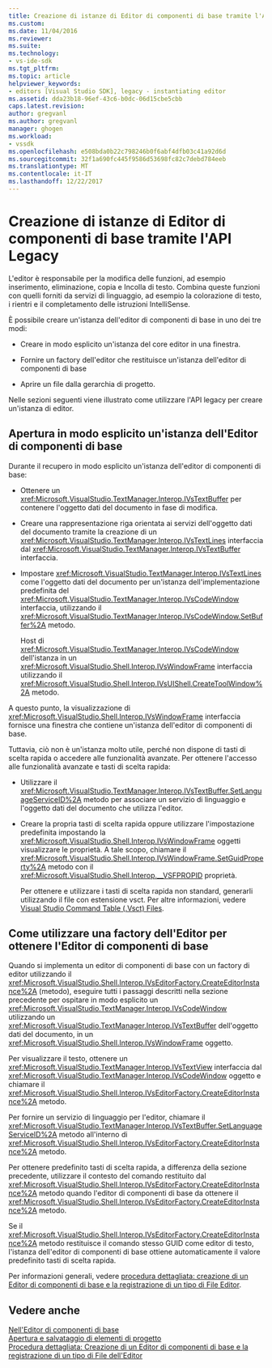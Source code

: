 ```yaml
---
title: Creazione di istanze di Editor di componenti di base tramite l'API Legacy | Documenti Microsoft
ms.custom: 
ms.date: 11/04/2016
ms.reviewer: 
ms.suite: 
ms.technology:
- vs-ide-sdk
ms.tgt_pltfrm: 
ms.topic: article
helpviewer_keywords:
- editors [Visual Studio SDK], legacy - instantiating editor
ms.assetid: dda23b18-96ef-43c6-b0dc-06d15cbe5cbb
caps.latest.revision: 
author: gregvanl
ms.author: gregvanl
manager: ghogen
ms.workload:
- vssdk
ms.openlocfilehash: e508bda0b22c798246b0f6abf4dfb03c41a92d6d
ms.sourcegitcommit: 32f1a690fc445f9586d53698fc82c7debd784eeb
ms.translationtype: MT
ms.contentlocale: it-IT
ms.lasthandoff: 12/22/2017
---
```

# <a name="instantiating-the-core-editor-by-using-the-legacy-api"></a>Creazione di istanze di Editor di componenti di base tramite l'API Legacy
L'editor è responsabile per la modifica delle funzioni, ad esempio inserimento, eliminazione, copia e Incolla di testo. Combina queste funzioni con quelli forniti da servizi di linguaggio, ad esempio la colorazione di testo, i rientri e il completamento delle istruzioni IntelliSense.  
  
 È possibile creare un'istanza dell'editor di componenti di base in uno dei tre modi:  
  
-   Creare in modo esplicito un'istanza del core editor in una finestra.  
  
-   Fornire un factory dell'editor che restituisce un'istanza dell'editor di componenti di base  
  
-   Aprire un file dalla gerarchia di progetto.  
  
 Nelle sezioni seguenti viene illustrato come utilizzare l'API legacy per creare un'istanza di editor.  
  
## <a name="explicitly-opening-a-core-editor-instance"></a>Apertura in modo esplicito un'istanza dell'Editor di componenti di base  
 Durante il recupero in modo esplicito un'istanza dell'editor di componenti di base:  
  
-   Ottenere un <xref:Microsoft.VisualStudio.TextManager.Interop.IVsTextBuffer> per contenere l'oggetto dati del documento in fase di modifica.  
  
-   Creare una rappresentazione riga orientata ai servizi dell'oggetto dati del documento tramite la creazione di un <xref:Microsoft.VisualStudio.TextManager.Interop.IVsTextLines> interfaccia dal <xref:Microsoft.VisualStudio.TextManager.Interop.IVsTextBuffer> interfaccia.  
  
-   Impostare <xref:Microsoft.VisualStudio.TextManager.Interop.IVsTextLines> come l'oggetto dati del documento per un'istanza dell'implementazione predefinita del <xref:Microsoft.VisualStudio.TextManager.Interop.IVsCodeWindow> interfaccia, utilizzando il <xref:Microsoft.VisualStudio.TextManager.Interop.IVsCodeWindow.SetBuffer%2A> metodo.  
  
     Host di <xref:Microsoft.VisualStudio.TextManager.Interop.IVsCodeWindow> dell'istanza in un <xref:Microsoft.VisualStudio.Shell.Interop.IVsWindowFrame> interfaccia utilizzando il <xref:Microsoft.VisualStudio.Shell.Interop.IVsUIShell.CreateToolWindow%2A> metodo.  
  
 A questo punto, la visualizzazione di <xref:Microsoft.VisualStudio.Shell.Interop.IVsWindowFrame> interfaccia fornisce una finestra che contiene un'istanza dell'editor di componenti di base.  
  
 Tuttavia, ciò non è un'istanza molto utile, perché non dispone di tasti di scelta rapida o accedere alle funzionalità avanzate. Per ottenere l'accesso alle funzionalità avanzate e tasti di scelta rapida:  
  
-   Utilizzare il <xref:Microsoft.VisualStudio.TextManager.Interop.IVsTextBuffer.SetLanguageServiceID%2A> metodo per associare un servizio di linguaggio e l'oggetto dati del documento che utilizza l'editor.  
  
-   Creare la propria tasti di scelta rapida oppure utilizzare l'impostazione predefinita impostando la <xref:Microsoft.VisualStudio.Shell.Interop.IVsWindowFrame> oggetti visualizzare le proprietà. A tale scopo, chiamare il <xref:Microsoft.VisualStudio.Shell.Interop.IVsWindowFrame.SetGuidProperty%2A> metodo con il <xref:Microsoft.VisualStudio.Shell.Interop.__VSFPROPID> proprietà.  
  
     Per ottenere e utilizzare i tasti di scelta rapida non standard, generarli utilizzando il file con estensione vsct. Per altre informazioni, vedere [Visual Studio Command Table (.Vsct) Files](../extensibility/internals/visual-studio-command-table-dot-vsct-files.md).  
  
## <a name="how-to-use-an-editor-factory-to-obtain-the-core-editor"></a>Come utilizzare una factory dell'Editor per ottenere l'Editor di componenti di base  
 Quando si implementa un editor di componenti di base con un factory di editor utilizzando il <xref:Microsoft.VisualStudio.Shell.Interop.IVsEditorFactory.CreateEditorInstance%2A> (metodo), eseguire tutti i passaggi descritti nella sezione precedente per ospitare in modo esplicito un <xref:Microsoft.VisualStudio.TextManager.Interop.IVsCodeWindow> utilizzando un <xref:Microsoft.VisualStudio.TextManager.Interop.IVsTextBuffer> dell'oggetto dati del documento, in un <xref:Microsoft.VisualStudio.Shell.Interop.IVsWindowFrame> oggetto.  
  
 Per visualizzare il testo, ottenere un <xref:Microsoft.VisualStudio.TextManager.Interop.IVsTextView> interfaccia dal <xref:Microsoft.VisualStudio.TextManager.Interop.IVsCodeWindow> oggetto e chiamare il <xref:Microsoft.VisualStudio.Shell.Interop.IVsEditorFactory.CreateEditorInstance%2A> metodo.  
  
 Per fornire un servizio di linguaggio per l'editor, chiamare il <xref:Microsoft.VisualStudio.TextManager.Interop.IVsTextBuffer.SetLanguageServiceID%2A> metodo all'interno di <xref:Microsoft.VisualStudio.Shell.Interop.IVsEditorFactory.CreateEditorInstance%2A> metodo.  
  
 Per ottenere predefinito tasti di scelta rapida, a differenza della sezione precedente, utilizzare il contesto del comando restituito dal <xref:Microsoft.VisualStudio.Shell.Interop.IVsEditorFactory.CreateEditorInstance%2A> metodo quando l'editor di componenti di base da ottenere il <xref:Microsoft.VisualStudio.Shell.Interop.IVsEditorFactory.CreateEditorInstance%2A> metodo.  
  
 Se il <xref:Microsoft.VisualStudio.Shell.Interop.IVsEditorFactory.CreateEditorInstance%2A> metodo restituisce il comando stesso GUID come editor di testo, l'istanza dell'editor di componenti di base ottiene automaticamente il valore predefinito tasti di scelta rapida.  
  
 Per informazioni generali, vedere [procedura dettagliata: creazione di un Editor di componenti di base e la registrazione di un tipo di File Editor](../extensibility/walkthrough-creating-a-core-editor-and-registering-an-editor-file-type.md).  
  
## <a name="see-also"></a>Vedere anche  
 [Nell'Editor di componenti di base](../extensibility/inside-the-core-editor.md)   
 [Apertura e salvataggio di elementi di progetto](../extensibility/internals/opening-and-saving-project-items.md)   
 [Procedura dettagliata: Creazione di un Editor di componenti di base e la registrazione di un tipo di File dell'Editor](../extensibility/walkthrough-creating-a-core-editor-and-registering-an-editor-file-type.md)